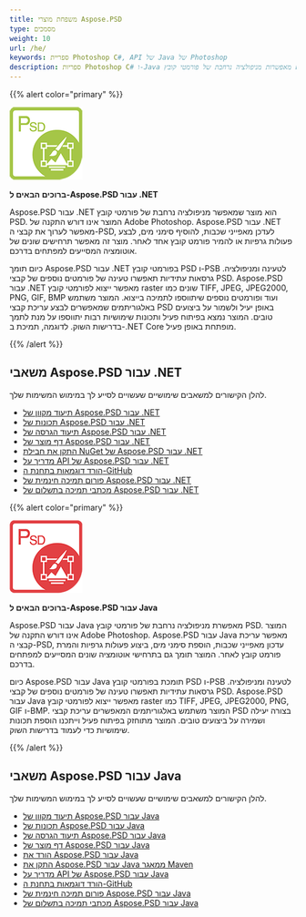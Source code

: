```yaml
---
title: משפחת מוצרי Aspose.PSD
type: מסמכים
weight: 10
url: /he/
keywords: ספריית Photoshop C#, API של Java של Photoshop
description: ספריות Photoshop C# ו-Java מאפשרות מניפולציה נרחבת של פורמטי קובץ PSD. המוצרים אינם דורשים התקנה של Adobe Photoshop ותומכים בפורמטי קובץ PSD ו-PSB לטעינה, מניפולציה והמרתם לפורמטי קובץ raster שונים כמו TIFF, JPEG, JPEG2000, PNG, GIF ו-BMP.
---
```

{{% alert color="primary" %}} 

**![לוגו מוצר Aspose.PSD עבור .NET](home_1.png)**

**ברוכים הבאים ל-Aspose.PSD עבור .NET**

Aspose.PSD עבור .NET הוא מוצר שמאפשר מניפולציה נרחבת של פורמטי קובץ PSD. המוצר אינו דורש התקנה של Adobe Photoshop. Aspose.PSD עבור .NET מאפשר לערוך את קבצי ה-PSD, לעדכן מאפייני שכבות, להוסיף סימני מים, לבצע פעולות גרפיות או להמיר פורמט קובץ אחד לאחר. מוצר זה מאפשר תרחישים שונים של אוטומציה המסייעים למפתחים בדרכם.

כיום תומך Aspose.PSD עבור .NET בפורמטי קובץ PSD ו-PSB לטעינה ומניפולציה. גרסאות עתידיות תאפשרו טעינה של פורמטים נוספים של קבצי PSD. Aspose.PSD עבור .NET מאפשר ייצוא לפורמטי קובץ raster שונים כמו TIFF, JPEG, JPEG2000, PNG, GIF, BMP ועוד ופורמטים נוספים שיתווספו לתמיכה בייצוא. המוצר משתמש באלגוריתמים שמאפשרים לבצע עריכת קבצי PSD באופן יעיל ולשמור על ביצועים טובים. המוצר נמצא בפיתוח פעיל ותכונות שימושיות רבות יתווספו על מנת לתמך בדרישות השוק. לדוגמה, תמיכת ב-.NET Core מופתחת באופן פעיל.

{{% /alert %}} 

## **משאבי Aspose.PSD עבור .NET**

להלן הקישורים למשאבים שימושיים שעשויים לסייע לך במימוש המשימות שלך.

- [תיעוד מקוון של Aspose.PSD עבור .NET](/psd/he/net/)
- [תכונות של Aspose.PSD עבור .NET](/psd/he/net/features/)
- [תיעוד הגרסה של Aspose.PSD עבור .NET](/psd/he/net/release-notes/)
- [דף מוצר של Aspose.PSD עבור .NET](https://products.aspose.com/psd/net)
- [התקן את חבילת NuGet של Aspose.PSD עבור .NET](https://www.nuget.org/packages/Aspose.PSD/)
- [מדריך על API של Aspose.PSD עבור .NET](https://reference.aspose.com/net/psd)
- [הורד דוגמאות בתחנת ה-GitHub](https://github.com/aspose-psd/Aspose.PSD-for-.NET)
- [פורום תמיכה חינמית של Aspose.PSD עבור .NET](https://forum.aspose.com/c/psd)
- [מכתבי תמיכה בתשלום של Aspose.PSD עבור .NET](https://helpdesk.aspose.com/)

{{% alert color="primary" %}} 

**![לוגו מוצר Aspose.PSD עבור Java](aspose-psd-for-java-home_1.png)**

**ברוכים הבאים ל-Aspose.PSD עבור Java**

Aspose.PSD עבור Java מאפשרת מניפולציה נרחבת של פורמטי קובץ PSD. המוצר אינו דורש התקנה של Adobe Photoshop. Aspose.PSD עבור Java מאפשר עריכת קבצי ה-PSD, עדכון מאפייני שכבות, הוספת סימני מים, ביצוע פעולות גרפיות והמרת פורמט קובץ לאחר. המוצר תומך גם בתרחישי אוטומציה שונים המסייעים למפתחים בדרכם.

כיום Aspose.PSD עבור Java תומכת בפורמטי קובץ PSD ו-PSB לטעינה ומניפולציה. גרסאות עתידיות תאפשרו טעינה של פורמטים נוספים של קבצי PSD. Aspose.PSD עבור Java מאפשר ייצוא לפורמטי קובץ raster כמו TIFF, JPEG, JPEG2000, PNG, GIF ו-BMP. המוצר משתמש באלגוריתמים המאפשרים עריכת קבצי PSD בצורה יעילה ושמירה על ביצועים טובים. המוצר מתוחזק בפיתוח פעיל וייתכנו הוספת תכונות שימושיות כדי לעמוד בדרישות השוק.

{{% /alert %}} 

## **משאבי Aspose.PSD עבור Java**

להלן הקישורים למשאבים שימושיים שעשויים לסייע לך במימוש המשימות שלך.

- [תיעוד מקוון של Aspose.PSD עבור Java](/psd/he/java/)
- [תכונות של Aspose.PSD עבור Java](/psd/he/java/features/)
- [תיעוד הגרסה של Aspose.PSD עבור Java](/psd/he/java/release-notes/)
- [דף מוצר של Aspose.PSD עבור Java](https://products.aspose.com/psd/java)
- [הורד את Aspose.PSD עבור Java](https://repository.aspose.com/webapp/#/artifacts/browse/tree/General/repo/com/aspose/aspose-psd)
- [התקן את Aspose.PSD עבור Java ממאגר Maven](/psd/he/java/installation/)
- [מדריך על API של Aspose.PSD עבור Java](https://reference.aspose.com/java/psd)
- [הורד דוגמאות בתחנת ה-GitHub](https://github.com/aspose-psd/Aspose.PSD-for-Java)
- [פורום תמיכה חינמית של Aspose.PSD עבור Java](https://forum.aspose.com/c/psd)
- [מכתבי תמיכה בתשלום של Aspose.PSD עבור Java](https://helpdesk.aspose.com/)


